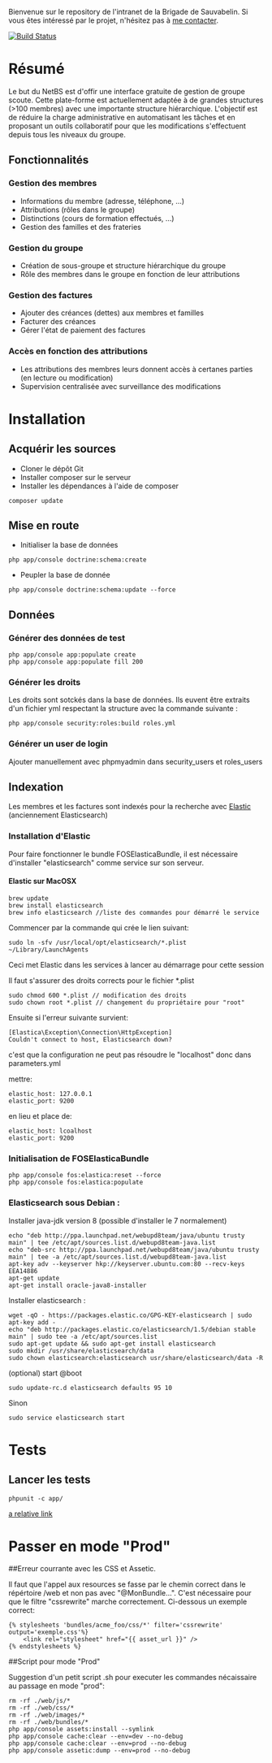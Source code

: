 Bienvenue sur le repository de l'intranet de la Brigade de Sauvabelin.
Si vous êtes intéressé par le projet, n'hésitez pas à [me contacter](mailto:it@sauvabelin.ch).

[![Build Status](https://travis-ci.org/sysmoh/intranetBS.svg?branch=master)](https://travis-ci.org/sysmoh/intranetBS)

# Résumé
Le but du NetBS est d'offir une interface gratuite de gestion de groupe scoute. Cette plate-forme est actuellement adaptée à de grandes structures (>100 membres) avec une importante structure hiérarchique. L'objectif est de réduire la charge administrative en automatisant les tâches et en proposant un outils collaboratif pour que les modifications s'effectuent depuis tous les niveaux du groupe.

## Fonctionnalités
### Gestion des membres
* Informations du membre (adresse, téléphone, ...)
* Attributions (rôles dans le groupe)
* Distinctions (cours de formation effectués, ...)
* Gestion des familles et des frateries

### Gestion du groupe
* Création de sous-groupe et structure hiérarchique du groupe
* Rôle des membres dans le groupe en fonction de leur attributions

### Gestion des factures
* Ajouter des créances (dettes) aux membres et familles
* Facturer des créances
* Gérer l'état de paiement des factures

### Accès en fonction des attributions
* Les attributions des membres leurs donnent accès à certanes parties (en lecture ou modification)
* Supervision centralisée avec surveillance des modifications


# Installation
## Acquérir les sources
* Cloner le dépôt Git
* Installer composer sur le serveur
* Installer les dépendances à l'aide de composer
```
composer update
```


## Mise en route
* Initialiser la base de données
```
php app/console doctrine:schema:create
```
* Peupler la base de donnée
```
php app/console doctrine:schema:update --force
```

## Données
### Générer des données de test
```
php app/console app:populate create
php app/console app:populate fill 200
```
### Générer les droits
Les droits sont sotckés dans la base de données. Ils euvent être extraits d'un fichier yml respectant la structure avec la commande suivante :
```
php app/console security:roles:build roles.yml
```
### Générer un user de login
Ajouter manuellement avec phpmyadmin dans security_users et roles_users



## Indexation

Les membres et les factures sont indexés pour la recherche avec [Elastic](https://www.elastic.co/) (anciennement Elasticsearch)

### Installation d'Elastic

Pour faire fonctionner le bundle FOSElasticaBundle, il est nécessaire d'installer "elasticsearch" comme service sur son serveur.

#### Elastic sur MacOSX
```
brew update
brew install elasticsearch
brew info elasticsearch //liste des commandes pour démarré le service
```
Commencer par la commande qui crée le lien suivant:
```
sudo ln -sfv /usr/local/opt/elasticsearch/*.plist ~/Library/LaunchAgents
```
Ceci met Elastic dans les services à lancer au démarrage pour cette session

Il faut s'assurer des droits corrects pour le fichier *.plist

```
sudo chmod 600 *.plist // modification des droits
sudo chown root *.plist // changement du propriétaire pour "root"
```
Ensuite si l'erreur suivante survient: 
```
[Elastica\Exception\Connection\HttpException]  
Couldn't connect to host, Elasticsearch down? 
```
c'est que la configuration ne peut pas résoudre le "localhost" donc dans parameters.yml

mettre:
```
elastic_host: 127.0.0.1
elastic_port: 9200
```
en lieu et place de:
```
elastic_host: lcoalhost
elastic_port: 9200
```
### Initialisation de FOSElasticaBundle

```
php app/console fos:elastica:reset --force
php app/console fos:elastica:populate
```
### Elasticsearch sous Debian :
Installer java-jdk version 8 (possible d'installer le 7 normalement)
```
echo "deb http://ppa.launchpad.net/webupd8team/java/ubuntu trusty main" | tee /etc/apt/sources.list.d/webupd8team-java.list
echo "deb-src http://ppa.launchpad.net/webupd8team/java/ubuntu trusty main" | tee -a /etc/apt/sources.list.d/webupd8team-java.list
apt-key adv --keyserver hkp://keyserver.ubuntu.com:80 --recv-keys EEA14886
apt-get update
apt-get install oracle-java8-installer
```
Installer elasticsearch :
```
wget -qO - https://packages.elastic.co/GPG-KEY-elasticsearch | sudo apt-key add -
echo "deb http://packages.elastic.co/elasticsearch/1.5/debian stable main" | sudo tee -a /etc/apt/sources.list
sudo apt-get update && sudo apt-get install elasticsearch
sudo mkdir /usr/share/elasticsearch/data
sudo chown elasticsearch:elasticsearch usr/share/elasticsearch/data -R

```
(optional) start @boot
```
sudo update-rc.d elasticsearch defaults 95 10
```
Sinon
```
sudo service elasticsearch start
```

# Tests

## Lancer les tests
```
phpunit -c app/
```



[a relative link](/src/AppBundle/Resources/doc/to_mode_prod.md)
# Passer en mode "Prod"

##Erreur courrante avec les CSS et Assetic.

Il faut que l'appel aux resources se fasse par le chemin correct dans le répértoire /web et non pas avec "@MonBundle...".
C'est nécessaire pour que le filtre "cssrewrite" marche correctement. Ci-dessous un exemple correct:

```
{% stylesheets 'bundles/acme_foo/css/*' filter='cssrewrite' output='exemple.css'%}
    <link rel="stylesheet" href="{{ asset_url }}" />
{% endstylesheets %}
```

##Script pour mode "Prod"

Suggestion d'un petit script .sh pour executer les commandes nécaissaire au passage en mode "prod":

```
rm -rf ./web/js/*
rm -rf ./web/css/*
rm -rf ./web/images/*
rm -rf ./web/bundles/*
php app/console assets:install --symlink
php app/console cache:clear --env=dev --no-debug
php app/console cache:clear --env=prod --no-debug
php app/console assetic:dump --env=prod --no-debug
```